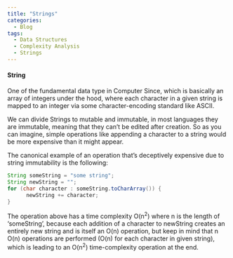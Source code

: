 ```yaml
---
title: "Strings"
categories:
  - Blog
tags:
  - Data Structures
  - Complexity Analysis
  - Strings
---
```

  
#### String

One of the fundamental data type in Computer Since, which is basically an array of integers under the hood, where each character in a given string is mapped to an integer via some character-encoding standard like ASCII.

We can divide Strings to mutable and immutable, in most languages they are immutable, meaning that they can’t be edited after creation. So as you can imagine, simple operations like appending a character to a string would be more expensive than it might appear.

The canonical example of an operation that’s deceptively expensive due to string immutability is the following:

```java
String someString = "some string";
String newString = "";
for (char character : someString.toCharArray()) {
	  newString += character;
}
```

The operation above has a time complexity O(n<sup>2</sup>) where n is the length of ‘someString’, because each addition of a character to newString creates an entirely new string and is itself an O(n) operation, but keep in mind that n O(n) operations are performed (O(n) for each character in given string), which is leading to an O(n<sup>2</sup>) time-complexity operation at the end. 